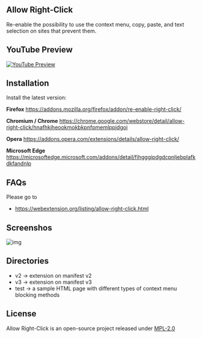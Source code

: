 ## Allow Right-Click

Re-enable the possibility to use the context menu, copy, paste, and text selection on sites that prevent them.

## YouTube Preview
[![YouTube Preview](https://img.youtube.com/vi/HzapxK3JfG0/0.jpg)](https://www.youtube.com/watch?v=HzapxK3JfG0)

## Installation

Install the latest version:

**Firefox** https://addons.mozilla.org/firefox/addon/re-enable-right-click/

**Chromium / Chrome** https://chrome.google.com/webstore/detail/allow-right-click/hnafhkjheookmokbkpnfpmemlppjdgoi

**Opera** https://addons.opera.com/extensions/details/allow-right-click/

**Microsoft Edge** https://microsoftedge.microsoft.com/addons/detail/fihgggipdgdcpnljebplafkdkfandnlp

## FAQs

Please go to

* https://webextension.org/listing/allow-right-click.html

## Screenshos

![img](https://addons.mozilla.org/user-media/previews/thumbs/204/204562.jpg?modified=1622133461)

## Directories

* v2 -> extension on manifest v2
* v3 -> extension on manifest v3
* test -> a sample HTML page with different types of context menu blocking methods

## License

Allow Right-Click is an open-source project released under [MPL-2.0](https://github.com/lunu-bounir/allow-right-click.html/blob/master/LICENSE)
